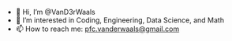 - 👋 Hi, I’m @VanD3rWaals
- 👀 I’m interested in Coding, Engineering, Data Science, and Math
- 📫 How to reach me: pfc.vanderwaals@gmail.com

<!---
VanD3rWaals/VanD3rWaals is a ✨ special ✨ repository because its `README.md` (this file) appears on your GitHub profile.
You can click the Preview link to take a look at your changes.
--->
